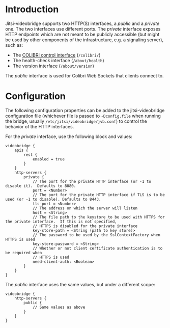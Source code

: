 Introduction
==============
Jitsi-videobridge supports two HTTP(S) interfaces, a _public_ and a _private_ one.
The two interfaces use different ports. The _private_ interface exposes
HTTP endpoints which are not meant to be publicly accessible (but might be used
by other components of the infrastructure, e.g. a signaling server), such as:

* The [COLIBRI control interface](rest-colibri.md) (```/colibri/```)
* The health-check interface (```/about/health```)
* The version interface (```/about/version```)

The _public_ interface is used for Colibri Web Sockets that clients connect to.

Configuration
==============

The following configuration properties can be added to the jitsi-videobridge configuration file (whichever file is 
passed to `-Dconfig.file` when running the bridge, usually `/etc/jitsi/videobridge/jvb.conf`) to control the behavior
of the HTTP interfaces.

For the _private_ interface, use the following block and values:

```hocon
videobridge {
    apis {
        rest {
            enabled = true
        }
    }
    http-servers {
        private {
            // The port for the private HTTP interface (or -1 to disable it).  Defaults to 8080.
            port = <Number>
            // The port for the private HTTP interface if TLS is to be used (or -1 to disable). Defaults to 8443.
            tls-port = <Number>
            // The address on which the server will listen
            host = <String>
            // The file path to the keystore to be used with HTTPS for the private interface.  If this is not specified,
            // HTTPS is disabled for the private interface
            key-store-path = <String (path to key store)>
            // The password to be used by the SslContextFactory when HTTPS is used
            key-store-password = <String>
            // Whether or not client certificate authentication is to be required when
            // HTTPS is used
            need-client-auth: <Boolean>
        }
    }
}
```

The _public_ interface uses the same values, but under a different scope:

```hocon
videobridge {
    http-servers {
        public {
            // Same values as above
        }
    }
}
```
